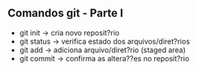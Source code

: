 ## Comandos git - Parte I
- git init -> cria novo reposit?rio
- git status -> verifica estado dos arquivos/diret?rios
- git add -> adiciona arquivo/diret?rio (staged area)
- git commit -> confirma as altera??es no reposit?rio